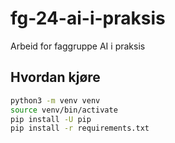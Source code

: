 # fg-24-ai-i-praksis
Arbeid for faggruppe AI i praksis

## Hvordan kjøre

```bash
python3 -m venv venv
source venv/bin/activate
pip install -U pip
pip install -r requirements.txt
```